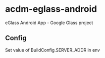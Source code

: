 # acdm-eglass-android
eGlass Android App - Google Glass project

Config
------
Set value of BuildConfig.SERVER_ADDR in env

